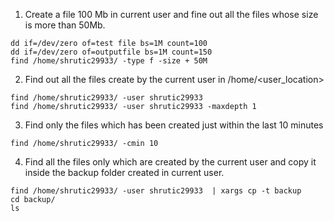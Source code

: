 1. Create a file 100 Mb in current user and fine out all the files whose size is more than 50Mb.

```
dd if=/dev/zero of=test file bs=1M count=100
dd if=/dev/zero of=outputfile bs=1M count=150
find /home/shrutic29933/ -type f -size + 50M
```


2. Find out all the files create by the current user in /home/<user_location>

```
find /home/shrutic29933/ -user shrutic29933 
find /home/shrutic29933/ -user shrutic29933 -maxdepth 1
```

3. Find only the files which has been created just within the last 10 minutes

```
find /home/shrutic29933/ -cmin 10
```

4. Find all the files only which are created by the current user and copy it inside the backup folder created in current user.

```
find /home/shrutic29933/ -user shrutic29933  | xargs cp -t backup
cd backup/
ls
```